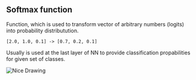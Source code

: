 ## Softmax function

Function, which is used to transform vector of arbitrary numbers (logits) into probability distributution.

```
[2.0, 1.0, 0.1] -> [0.7, 0.2, 0.1]
```

Usually is used at the last layer of NN to provide classification propabilities for given set of classes.

![Nice Drawing](https://cdn-images-1.medium.com/max/1241/1*hwdjtUG2pv8EhuxcR4mWmA.png)